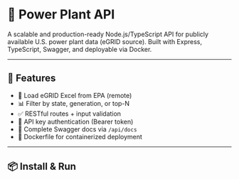 # 🔌 Power Plant API

A scalable and production-ready Node.js/TypeScript API for publicly available U.S. power plant data (eGRID source). Built with Express, TypeScript, Swagger, and deployable via Docker.

---

## 🔧 Features

- 🔁 Load eGRID Excel from EPA (remote)
- 📊 Filter by state, generation, or top-N
- ✅ RESTful routes + input validation
- 🔐 API key authentication (Bearer token)
- 📄 Complete Swagger docs via `/api/docs`
- 🐳 Dockerfile for containerized deployment

---

## 📦 Install & Run

